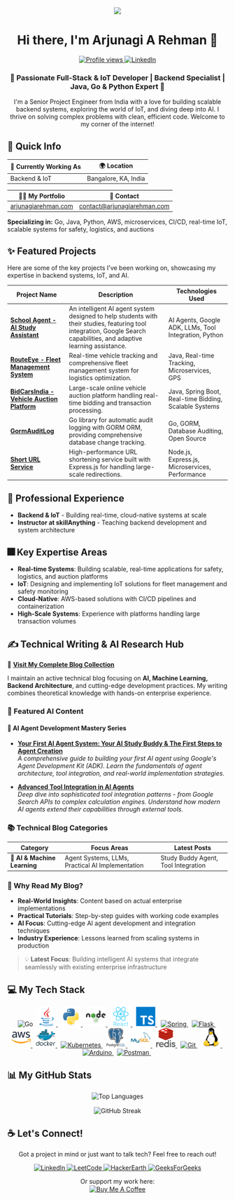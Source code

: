 <div align="center">
  <img src="https://media.giphy.com/media/hvRJCLFzcasrR4ia7z/giphy.gif" width="5%">
  <h1 align="center">Hi there, I'm Arjunagi A Rehman 👋</h1>
  <p align="center">
    <a href="https://github.com/arjunagi-a-rehman">
      <img src="https://komarev.com/ghpvc/?username=arjunagi-a-rehman&label=Profile%20Views&color=0e75b6&style=flat-square" alt="Profile views"/>
    </a>
    <a href="https://linkedin.com/in/arjunagi-a-rehman-moulaali-141a861a0/" target="_blank">
      <img src="https://img.shields.io/badge/LinkedIn-0077B5?style=for-the-badge&logo=linkedin&logoColor=white" alt="LinkedIn"/>
    </a>
  </p>
</div>

<h3 align="center">🚀 Passionate Full-Stack & IoT Developer | Backend Specialist | Java, Go & Python Expert 🚀</h3>

<p align="center">I'm a Senior Project Engineer from India with a love for building scalable backend systems, exploring the world of IoT, and diving deep into AI. I thrive on solving complex problems with clean, efficient code. Welcome to my corner of the internet!</p>

## 📌 Quick Info

<div align="center">

| 🔭 Currently Working As | 🌍 Location |
|-------------------------|-------------|
| Backend & IoT | Bangalore, KA, India |

| 👨‍💻 My Portfolio | 📧 Contact |
|-------------------|--------------|
| [arjunagiarehman.com](https://arjunagiarehman.com) | [contact@arjunagiarehman.com](mailto:contact@arjunagiarehman.com) |

</div>

**Specializing in:** Go, Java, Python, AWS, microservices, CI/CD, real-time IoT, scalable systems for safety, logistics, and auctions

## ✨ Featured Projects

Here are some of the key projects I've been working on, showcasing my expertise in backend systems, IoT, and AI.

| Project Name | Description | Technologies Used |
|--------------|-------------|-------------------|
| **[School Agent - AI Study Assistant](https://arjunagiarehman.com/first-ai-agent)** | An intelligent AI agent system designed to help students with their studies, featuring tool integration, Google Search capabilities, and adaptive learning assistance. | AI Agents, Google ADK, LLMs, Tool Integration, Python |
| **[RouteEye - Fleet Management System](https://arjunagiarehman.com/project-routeeye)** | Real-time vehicle tracking and comprehensive fleet management system for logistics optimization. | Java, Real-time Tracking, Microservices, GPS |
| **[BidCarsIndia - Vehicle Auction Platform](https://arjunagiarehman.com/project-bidcarsindia)** | Large-scale online vehicle auction platform handling real-time bidding and transaction processing. | Java, Spring Boot, Real-time Bidding, Scalable Systems |
| **[GormAuditLog](https://github.com/arjunagi-a-rehman/gormAuditlog)** | Go library for automatic audit logging with GORM ORM, providing comprehensive database change tracking. | Go, GORM, Database Auditing, Open Source |
| **[Short URL Service](https://github.com/arjunagi-a-rehman/shortning_service_expree)** | High-performance URL shortening service built with Express.js for handling large-scale redirections. | Node.js, Express.js, Microservices, Performance |

## 🎯 Professional Experience

- **Backend & IoT** - Building real-time, cloud-native systems at scale
- **Instructor at skillAnything** - Teaching backend development and system architecture

## 🎆 Key Expertise Areas

- **Real-time Systems**: Building scalable, real-time applications for safety, logistics, and auction platforms
- **IoT**: Designing and implementing IoT solutions for fleet management and safety monitoring  
- **Cloud-Native**: AWS-based solutions with CI/CD pipelines and containerization
- **High-Scale Systems**: Experience with platforms handling large transaction volumes

## ✍️ Technical Writing & AI Research Hub

🔗 **[Visit My Complete Blog Collection](https://arjunagiarehman.com/blogs)**

I maintain an active technical blog focusing on **AI, Machine Learning, Backend Architecture**, and cutting-edge development practices. My writing combines theoretical knowledge with hands-on enterprise experience.

### 🌟 Featured AI Content

#### 🤖 **AI Agent Development Mastery Series**
- **[Your First AI Agent System: Your AI Study Buddy & The First Steps to Agent Creation](https://arjunagiarehman.com/first-ai-agent)**  
  *A comprehensive guide to building your first AI agent using Google's Agent Development Kit (ADK). Learn the fundamentals of agent architecture, tool integration, and real-world implementation strategies.*

- **[Advanced Tool Integration in AI Agents](https://arjunagiarehman.com/tool-call)**  
  *Deep dive into sophisticated tool integration patterns - from Google Search APIs to complex calculation engines. Understand how modern AI agents extend their capabilities through external tools.*

### 📚 Technical Blog Categories

| Category | Focus Areas | Latest Posts |
|----------|-------------|-------------|
| **🤖 AI & Machine Learning** | Agent Systems, LLMs, Practical AI Implementation | Study Buddy Agent, Tool Integration |


### 🎯 Why Read My Blog?
- **Real-World Insights**: Content based on actual enterprise implementations
- **Practical Tutorials**: Step-by-step guides with working code examples  
- **AI Focus**: Cutting-edge AI agent development and integration techniques
- **Industry Experience**: Lessons learned from scaling systems in production

> 💡 **Latest Focus**: Building intelligent AI systems that integrate seamlessly with existing enterprise infrastructure

## 💻 My Tech Stack

<p align="center">
  <img src="https://cdn.icon-icons.com/icons2/2699/PNG/512/golang_logo_icon_171073.png" alt="Go" width="45" height="45"/>&nbsp;
  <a href="https://www.java.com" target="_blank" rel="noreferrer">
    <img src="https://raw.githubusercontent.com/devicons/devicon/master/icons/java/java-original.svg" alt="Java" width="45" height="45"/>
  </a>&nbsp;
  <a href="https://www.python.org" target="_blank" rel="noreferrer">
    <img src="https://raw.githubusercontent.com/devicons/devicon/master/icons/python/python-original.svg" alt="Python" width="45" height="45"/>
  </a>&nbsp;
  <a href="https://nodejs.org" target="_blank" rel="noreferrer">
    <img src="https://raw.githubusercontent.com/devicons/devicon/master/icons/nodejs/nodejs-original-wordmark.svg" alt="Node.js" width="45" height="45"/>
  </a>&nbsp;
  <a href="https://reactjs.org/" target="_blank" rel="noreferrer">
    <img src="https://raw.githubusercontent.com/devicons/devicon/master/icons/react/react-original-wordmark.svg" alt="React" width="45" height="45"/>
  </a>&nbsp;
  <a href="https://www.typescriptlang.org/" target="_blank" rel="noreferrer">
    <img src="https://raw.githubusercontent.com/devicons/devicon/master/icons/typescript/typescript-original.svg" alt="TypeScript" width="45" height="45"/>
  </a>&nbsp;
  <a href="https://spring.io/" target="_blank" rel="noreferrer">
    <img src="https://www.vectorlogo.zone/logos/springio/springio-icon.svg" alt="Spring" width="45" height="45"/>
  </a>&nbsp;
  <a href="https://flask.palletsprojects.com/" target="_blank" rel="noreferrer">
    <img src="https://www.vectorlogo.zone/logos/pocoo_flask/pocoo_flask-icon.svg" alt="Flask" width="45" height="45"/>
  </a>&nbsp;
  <a href="https://aws.amazon.com" target="_blank" rel="noreferrer">
    <img src="https://raw.githubusercontent.com/devicons/devicon/master/icons/amazonwebservices/amazonwebservices-original-wordmark.svg" alt="AWS" width="45" height="45"/>
  </a>&nbsp;
  <a href="https://docker.com" target="_blank" rel="noreferrer">
    <img src="https://raw.githubusercontent.com/devicons/devicon/master/icons/docker/docker-original-wordmark.svg" alt="Docker" width="45" height="45"/>
  </a>&nbsp;
  <a href="https://kubernetes.io" target="_blank" rel="noreferrer">
    <img src="https://www.vectorlogo.zone/logos/kubernetes/kubernetes-icon.svg" alt="Kubernetes" width="45" height="45"/>
  </a>&nbsp;
  <a href="https://www.postgresql.org" target="_blank" rel="noreferrer">
    <img src="https://raw.githubusercontent.com/devicons/devicon/master/icons/postgresql/postgresql-original-wordmark.svg" alt="PostgreSQL" width="45" height="45"/>
  </a>&nbsp;
  <a href="https://www.mysql.com/" target="_blank" rel="noreferrer">
    <img src="https://raw.githubusercontent.com/devicons/devicon/master/icons/mysql/mysql-original-wordmark.svg" alt="MySQL" width="45" height="45"/>
  </a>&nbsp;
  <a href="https://redis.io" target="_blank" rel="noreferrer">
    <img src="https://raw.githubusercontent.com/devicons/devicon/master/icons/redis/redis-original-wordmark.svg" alt="Redis" width="45" height="45"/>
  </a>&nbsp;
  <a href="https://git-scm.com/" target="_blank" rel="noreferrer">
    <img src="https://www.vectorlogo.zone/logos/git-scm/git-scm-icon.svg" alt="Git" width="45" height="45"/>
  </a>&nbsp;
  <a href="https://www.linux.org/" target="_blank" rel="noreferrer">
    <img src="https://raw.githubusercontent.com/devicons/devicon/master/icons/linux/linux-original.svg" alt="Linux" width="45" height="45"/>
  </a>&nbsp;
  <a href="https://www.arduino.cc/" target="_blank" rel="noreferrer">
    <img src="https://cdn.worldvectorlogo.com/logos/arduino-1.svg" alt="Arduino" width="45" height="45"/>
  </a>&nbsp;
  <a href="https://postman.com" target="_blank" rel="noreferrer">
    <img src="https://www.vectorlogo.zone/logos/getpostman/getpostman-icon.svg" alt="Postman" width="45" height="45"/>
  </a>&nbsp;
</p>

## 📊 My GitHub Stats

<p align="center">
  <img align="center" src="https://github-readme-stats.vercel.app/api/top-langs?username=arjunagi-a-rehman&show_icons=true&locale=en&layout=compact&theme=vision-friendly-dark" alt="Top Languages" />
</p>

<p align="center">
  <img align="center" src="https://github-readme-streak-stats.herokuapp.com/?user=arjunagi-a-rehman&theme=vision-friendly-dark" alt="GitHub Streak" />
</p>

## ☕ Let's Connect!

<p align="center">Got a project in mind or just want to talk tech? Feel free to reach out!</p>

<p align="center">
  <a href="https://linkedin.com/in/arjunagi-a-rehman-moulaali-141a861a0/" target="_blank">
    <img src="https://raw.githubusercontent.com/rahuldkjain/github-profile-readme-generator/master/src/images/icons/Social/linked-in-alt.svg" alt="LinkedIn" height="40" width="50" />
  </a>
  <a href="https://www.leetcode.com/arjunagi_a_rehman" target="_blank">
    <img src="https://raw.githubusercontent.com/rahuldkjain/github-profile-readme-generator/master/src/images/icons/Social/leet-code.svg" alt="LeetCode" height="40" width="50" />
  </a>
  <a href="https://www.hackerearth.com/@abdul123arj" target="_blank">
    <img src="https://raw.githubusercontent.com/rahuldkjain/github-profile-readme-generator/master/src/images/icons/Social/hackerearth.svg" alt="HackerEarth" height="40" width="50" />
  </a>
  <a href="https://auth.geeksforgeeks.org/user/user/arjunagi" target="_blank">
    <img src="https://raw.githubusercontent.com/rahuldkjain/github-profile-readme-generator/master/src/images/icons/Social/geeks-for-geeks.svg" alt="GeeksForGeeks" height="40" width="50" />
  </a>
</p>

<p align="center">
  Or support my work here: <br/>
  <a href="https://www.buymeacoffee.com/arjunagi.a.rehman" target="_blank">
    <img align="center" src="https://cdn.buymeacoffee.com/buttons/v2/default-yellow.png" height="50" width="210" alt="Buy Me A Coffee" />
  </a>
</p>
